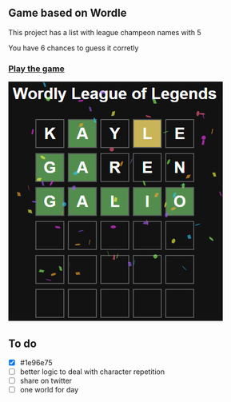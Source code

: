 ## Game based on Wordle

This project has a list with league champeon names with 5

You have 6 chances to guess it corretly

### [Play the game](https://wordlelol.vercel.app)

![Exemple](https://github.com/keter45/wordle-like-app/blob/master/public/exemple.png?raw=true)

## To do

- [x] #1e96e75
- [ ] better logic to deal with character repetition
- [ ] share on twitter
- [ ] one world for day
